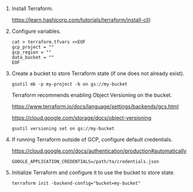 1. Install Terraform.

   https://learn.hashicorp.com/tutorials/terraform/install-cli)

2. Configure variables.

   ```
   cat > terraform.tfvars <<EOF
   gcp_project = ""
   gcp_region = ""
   data_bucket = ""
   EOF
   ```

3. Create a bucket to store Terraform state (if one does not already exist).

   ```
   gsutil mb -p my-project -b on gs://my-bucket
   ```

   Terraform recommends enabling Object Versioning on the bucket.

   https://www.terraform.io/docs/language/settings/backends/gcs.html

   https://cloud.google.com/storage/docs/object-versioning

   ```
   gsutil versioning set on gs://my-bucket
   ```

4. If running Terraform outside of GCP, configure default credentials.

   https://cloud.google.com/docs/authentication/production#automatically

   ```
   GOOGLE_APPLICATION_CREDENTIALS=/path/to/credentials.json
   ```

5. Initialize Terraform and configure it to use the bucket to store state.

   ```
   terraform init -backend-config="bucket=my-bucket"
   ```
